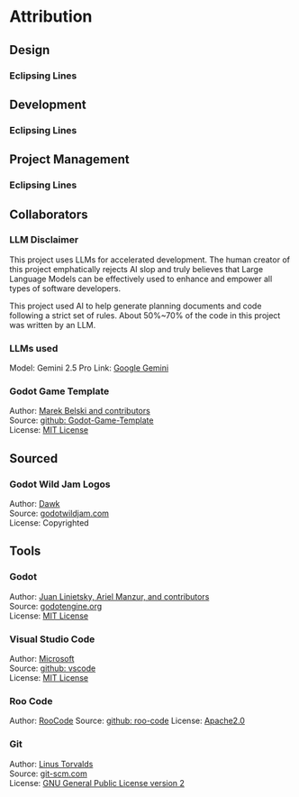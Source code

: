 # Attribution

## Design
 
### Eclipsing Lines

## Development
 
### Eclipsing Lines

## Project Management
 
### Eclipsing Lines

## Collaborators

### LLM Disclaimer

This project uses LLMs for accelerated development.
The human creator of this project emphatically rejects AI slop and truly believes that Large Language Models can be effectively used to enhance and empower all types of software developers.

This project used AI to help generate planning documents and code following a strict set of rules.
About 50%~70% of the code in this project was written by an LLM.

### LLMs used

Model: Gemini 2.5 Pro
Link: [Google Gemini](https://deepmind.google/technologies/gemini/pro/)

### Godot Game Template

Author: [Marek Belski and contributors](https://github.com/Maaack/Godot-Game-Template/graphs/contributors)  
Source: [github: Godot-Game-Template](https://github.com/Maaack/Godot-Game-Template)  
License: [MIT License](LICENSE.txt)  

## Sourced

### Godot Wild Jam Logos

Author: [Dawk](https://coreyaroberts.com/)  
Source: [godotwildjam.com](https://godotwildjam.com/branding/)  
License: Copyrighted

## Tools

### Godot

Author: [Juan Linietsky, Ariel Manzur, and contributors](https://godotengine.org/contact)  
Source: [godotengine.org](https://godotengine.org/)  
License: [MIT License](https://github.com/godotengine/godot/blob/master/LICENSE.txt)

### Visual Studio Code

Author: [Microsoft](https://opensource.microsoft.com/)  
Source: [github: vscode](https://github.com/microsoft/vscode)  
License: [MIT License](https://github.com/microsoft/vscode/blob/main/LICENSE.txt)

### Roo Code

Author: [RooCode](https://roocode.com/)
Source: [github: roo-code](https://github.com/RooVetGit/Roo-Code)
License: [Apache2.0](https://www.apache.org/licenses/LICENSE-2.0)

### Git

Author: [Linus Torvalds](https://github.com/torvalds)  
Source: [git-scm.com](https://git-scm.com/downloads)  
License: [GNU General Public License version 2](https://opensource.org/licenses/GPL-2.0)

